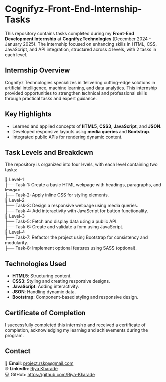 # Cognifyz-Front-End-Internship-Tasks  
This repository contains tasks completed during my **Front-End Development Internship** at **Cognifyz Technologies** (December 2024 - January 2025). The internship focused on enhancing skills in HTML, CSS, JavaScript, and API integration, structured across 4 levels, with 2 tasks in each level.  

## Internship Overview  
Cognifyz Technologies specializes in delivering cutting-edge solutions in artificial intelligence, machine learning, and data analytics. This internship provided opportunities to strengthen technical and professional skills through practical tasks and expert guidance.  

## Key Highlights  
- Learned and applied concepts of **HTML5**, **CSS3**, **JavaScript**, and **JSON**.  
- Developed responsive layouts using **media queries** and **Bootstrap**.  
- Integrated public APIs for rendering dynamic content.  

## Task Levels and Breakdown  
The repository is organized into four levels, with each level containing two tasks:  

📂 Level-1  
   ├── Task-1: Create a basic HTML webpage with headings, paragraphs, and images.  
   ├── Task-2: Apply inline CSS for styling elements.  
📂 Level-2  
   ├── Task-3: Design a responsive webpage using media queries.  
   ├── Task-4: Add interactivity with JavaScript for button functionality.  
📂 Level-3  
   ├── Task-5: Fetch and display data using a public API.  
   ├── Task-6: Create and validate a form using JavaScript.  
📂 Level-4  
   ├── Task-7: Refactor the project using Bootstrap for consistency and modularity.  
   ├── Task-8: Implement optional features using SASS (optional).  


## Technologies Used  
- **HTML5**: Structuring content.  
- **CSS3**: Styling and creating responsive designs.  
- **JavaScript**: Adding interactivity.  
- **JSON**: Handling dynamic data.  
- **Bootstrap**: Component-based styling and responsive design.  

## Certificate of Completion  
I successfully completed this internship and received a certificate of completion, acknowledging my learning and achievements during the program.  

## Contact  
📧 **Email**: project.rskp@gmail.com  
🌐 **LinkedIn**: [Riya Kharade](#)  
💻 GitHub: https://github.com/Riya-Kharade
